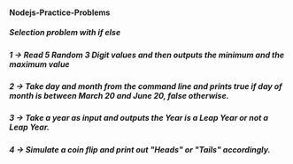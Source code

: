 #### Nodejs-Practice-Problems

##### Selection problem with if else
##### 1 -> Read 5 Random 3 Digit values and then outputs the minimum and the maximum value
##### 2 -> Take day and month from the command line and prints true if day of month is between March 20 and June 20, false otherwise.
##### 3 -> Take a year as input and outputs the Year is a Leap Year or not a Leap Year.
##### 4 -> Simulate a coin flip and print out "Heads" or "Tails" accordingly.